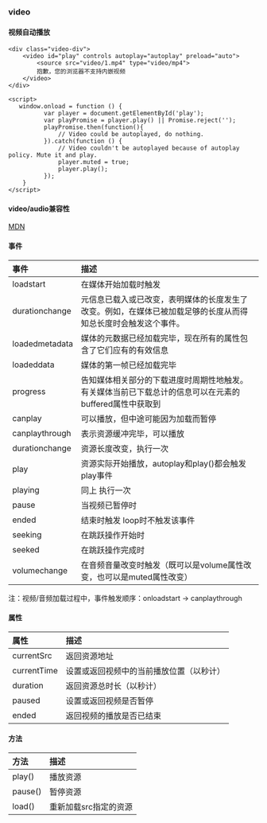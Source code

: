 ### video
#### 视频自动播放
```
<div class="video-div">
    <video id="play" controls autoplay="autoplay" preload="auto">
        <source src="video/1.mp4" type="video/mp4">
        抱歉，您的浏览器不支持内嵌视频
    </video>
</div>

<script>
   window.onload = function () {
          var player = document.getElementById('play');
          var playPromise = player.play() || Promise.reject('');
          playPromise.then(function(){
              // Video could be autoplayed, do nothing.
          }).catch(function () {
              // Video couldn't be autoplayed because of autoplay policy. Mute it and play.
              player.muted = true;
              player.play();
          });
    }
</script>
```

#### video/audio兼容性
[MDN](https://developer.mozilla.org/en-US/docs/Web/HTML/Supported_media_formats)

#### 事件
|  事件   | 描述  |
|  :----  | :----  |
| loadstart | 在媒体开始加载时触发
| durationchange |元信息已载入或已改变，表明媒体的长度发生了改变。例如，在媒体已被加载足够的长度从而得知总长度时会触发这个事件。
| loadedmetadata |媒体的元数据已经加载完毕，现在所有的属性包含了它们应有的有效信息
| loadeddata | 媒体的第一帧已经加载完毕
| progress | 告知媒体相关部分的下载进度时周期性地触发。有关媒体当前已下载总计的信息可以在元素的buffered属性中获取到
| canplay | 可以播放，但中途可能因为加载而暂停
| canplaythrough |	表示资源缓冲完毕，可以播放
| durationchange |	资源长度改变，执行一次
| play |	资源实际开始播放，autoplay和play()都会触发play事件
| playing |	同上 执行一次
| pause |	当视频已暂停时
| ended |	结束时触发 loop时不触发该事件
| seeking | 在跳跃操作开始时
| seeked | 在跳跃操作完成时
| volumechange | 在音频音量改变时触发（既可以是volume属性改变，也可以是muted属性改变）

注：视频/音频加载过程中，事件触发顺序：onloadstart -> canplaythrough

#### 属性
|  属性   | 描述  |
|  :----  | :----  |
|currentSrc |	返回资源地址
|currentTime |	设置或返回视频中的当前播放位置（以秒计）
|duration |	返回资源总时长（以秒计）
|paused |	设置或返回视频是否暂停
|ended |	返回视频的播放是否已结束

#### 方法
|  方法   | 描述  |
|  :----  | :----  |
| play() |	播放资源
| pause() |	暂停资源
| load() |	重新加载src指定的资源